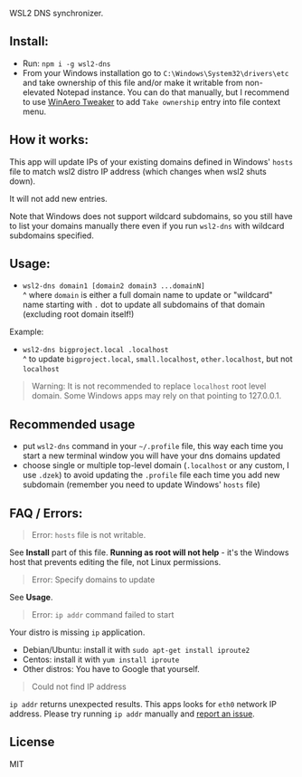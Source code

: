 WSL2 DNS synchronizer.

## Install:

- Run: `npm i -g wsl2-dns`
- From your Windows installation go to `C:\Windows\System32\drivers\etc` and take ownership of this file and/or make it
writable from non-elevated Notepad instance. You can do that manually, but I recommend to use [WinAero Tweaker][1] to
add `Take ownership` entry into file context menu.

## How it works:

This app will update IPs of your existing domains defined in Windows' `hosts` file to match wsl2 distro IP address
(which changes when wsl2 shuts down).

It will not add new entries.

Note that Windows does not support wildcard subdomains, so you still have to list your domains manually there even if
you run `wsl2-dns` with wildcard subdomains specified.

## Usage:

- `wsl2-dns domain1 [domain2 domain3 ...domainN]`  
    ^ where `domain` is either a full domain name to update or "wildcard" name starting with `.` dot to update all
    subdomains of that domain (excluding root domain itself!)

Example:
- `wsl2-dns bigproject.local .localhost`  
    ^ to update `bigproject.local`, `small.localhost`, `other.localhost`, but not `localhost`

> Warning: It is not recommended to replace `localhost` root level domain. Some Windows apps may rely on that pointing
> to 127.0.0.1.

## Recommended usage

- put `wsl2-dns` command in your `~/.profile` file, this way each time you start a new terminal window you will have
your dns domains updated
- choose single or multiple top-level domain (`.localhost` or any custom, I use `.dzek`) to avoid updating the
`.profile` file each time you add new subdomain (remember you need to update Windows' `hosts` file)

## FAQ / Errors:

> Error: `hosts` file is not writable. 

See **Install** part of this file. __Running as root will not help__ - it's the Windows host that prevents editing the
file, not Linux permissions.

> Error: Specify domains to update

See **Usage**.

> Error: `ip addr` command failed to start

Your distro is missing `ip` application.
- Debian/Ubuntu: install it with `sudo apt-get install iproute2`
- Centos: install it with `yum install iproute`
- Other distros: You have to Google that yourself.

> Could not find IP address

`ip addr` returns unexpected results. This apps looks for `eth0` network IP address. Please try running `ip addr`
manually and [report an issue][2].

## License

MIT

[1]: https://winaero.com/winaero-apps/
[2]: https://github.com/dzek69/wsl2-dns/issues/new
